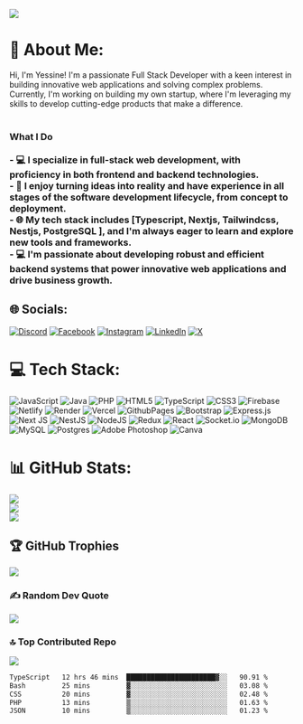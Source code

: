 [![](https://visitcount.itsvg.in/api?id=yessine-agrebi&label=Profile%20Views&color=0&icon=5&pretty=true)](https://visitcount.itsvg.in)
# 💫 About Me:
Hi, I'm Yessine! I'm a passionate Full Stack Developer with a keen interest in building innovative web applications and solving complex problems.<br> Currently, I'm working on building my own startup, where I'm leveraging my skills to develop cutting-edge products that make a difference.<br><br>
### What I Do<br><br>- 💻 I specialize in full-stack web development, with proficiency in both frontend and backend technologies.<br>- 🚀 I enjoy turning ideas into reality and have experience in all stages of the software development lifecycle, from concept to deployment.<br>- 🌐 My tech stack includes [Typescript, Nextjs, Tailwindcss, Nestjs, PostgreSQL ], and I'm always eager to learn and explore new tools and frameworks.<br>- 💻 I'm passionate about developing robust and efficient backend systems that power innovative web applications and drive business growth.

## 🌐 Socials:
[![Discord](https://img.shields.io/badge/Discord-%237289DA.svg?logo=discord&logoColor=white)](https://discord.gg/Xecy4fJxg3) [![Facebook](https://img.shields.io/badge/Facebook-%231877F2.svg?logo=Facebook&logoColor=white)](https://facebook.com/yessine.ragnar) [![Instagram](https://img.shields.io/badge/Instagram-%23E4405F.svg?logo=Instagram&logoColor=white)](https://instagram.com/agrebi.yessine) [![LinkedIn](https://img.shields.io/badge/LinkedIn-%230077B5.svg?logo=linkedin&logoColor=white)](https://linkedin.com/in/yessine-agrebi) [![X](https://img.shields.io/badge/X-black.svg?logo=X&logoColor=white)](https://x.com/YessineAgrebi) 

# 💻 Tech Stack:
![JavaScript](https://img.shields.io/badge/javascript-%23323330.svg?style=flat&logo=javascript&logoColor=%23F7DF1E) ![Java](https://img.shields.io/badge/java-%23ED8B00.svg?style=flat&logo=openjdk&logoColor=white) ![PHP](https://img.shields.io/badge/php-%23777BB4.svg?style=flat&logo=php&logoColor=white) ![HTML5](https://img.shields.io/badge/html5-%23E34F26.svg?style=flat&logo=html5&logoColor=white) ![TypeScript](https://img.shields.io/badge/typescript-%23007ACC.svg?style=flat&logo=typescript&logoColor=white) ![CSS3](https://img.shields.io/badge/css3-%231572B6.svg?style=flat&logo=css3&logoColor=white) ![Firebase](https://img.shields.io/badge/firebase-%23039BE5.svg?style=flat&logo=firebase) ![Netlify](https://img.shields.io/badge/netlify-%23000000.svg?style=flat&logo=netlify&logoColor=#00C7B7) ![Render](https://img.shields.io/badge/Render-%46E3B7.svg?style=flat&logo=render&logoColor=white) ![Vercel](https://img.shields.io/badge/vercel-%23000000.svg?style=flat&logo=vercel&logoColor=white) ![GithubPages](https://img.shields.io/badge/github%20pages-121013?style=flat&logo=github&logoColor=white) ![Bootstrap](https://img.shields.io/badge/bootstrap-%238511FA.svg?style=flat&logo=bootstrap&logoColor=white) ![Express.js](https://img.shields.io/badge/express.js-%23404d59.svg?style=flat&logo=express&logoColor=%2361DAFB) ![Next JS](https://img.shields.io/badge/Next-black?style=flat&logo=next.js&logoColor=white) ![NestJS](https://img.shields.io/badge/nestjs-%23E0234E.svg?style=flat&logo=nestjs&logoColor=white) ![NodeJS](https://img.shields.io/badge/node.js-6DA55F?style=flat&logo=node.js&logoColor=white) ![Redux](https://img.shields.io/badge/redux-%23593d88.svg?style=flat&logo=redux&logoColor=white) ![React](https://img.shields.io/badge/react-%2320232a.svg?style=flat&logo=react&logoColor=%2361DAFB) ![Socket.io](https://img.shields.io/badge/Socket.io-black?style=flat&logo=socket.io&badgeColor=010101) ![MongoDB](https://img.shields.io/badge/MongoDB-%234ea94b.svg?style=flat&logo=mongodb&logoColor=white) ![MySQL](https://img.shields.io/badge/mysql-%2300000f.svg?style=flat&logo=mysql&logoColor=white) ![Postgres](https://img.shields.io/badge/postgres-%23316192.svg?style=flat&logo=postgresql&logoColor=white) ![Adobe Photoshop](https://img.shields.io/badge/adobe%20photoshop-%2331A8FF.svg?style=flat&logo=adobe%20photoshop&logoColor=white) ![Canva](https://img.shields.io/badge/Canva-%2300C4CC.svg?style=flat&logo=Canva&logoColor=white)
# 📊 GitHub Stats:
![](https://github-readme-stats-kappa-three-70.vercel.app/api?username=yessine-agrebi&theme=dark&hide_border=false&include_all_commits=true&count_private=true)<br/>
![](https://github-readme-streak-stats.herokuapp.com/?user=yessine-agrebi&theme=dark&hide_border=false)<br/>
![](https://github-readme-stats.vercel.app/api/top-langs/?username=yessine-agrebi&theme=dark&hide_border=false&include_all_commits=true&count_private=true&layout=compact)

## 🏆 GitHub Trophies
![](https://github-profile-trophy.vercel.app/?username=yessine-agrebi&theme=darkhub&no-frame=false&no-bg=false&margin-w=4&column=5)

### ✍️ Random Dev Quote
![](https://quotes-github-readme.vercel.app/api?type=horizontal&theme=radical)

### 🔝 Top Contributed Repo
![](https://github-contributor-stats.vercel.app/api?username=yessine-agrebi&limit=5&theme=dark&combine_all_yearly_contributions=true)

<!--START_SECTION:waka-->

```txt
TypeScript   12 hrs 46 mins  ██████████████████████▓░░   90.91 %
Bash         25 mins         ▓░░░░░░░░░░░░░░░░░░░░░░░░   03.08 %
CSS          20 mins         ▓░░░░░░░░░░░░░░░░░░░░░░░░   02.48 %
PHP          13 mins         ▒░░░░░░░░░░░░░░░░░░░░░░░░   01.63 %
JSON         10 mins         ▒░░░░░░░░░░░░░░░░░░░░░░░░   01.23 %
```

<!--END_SECTION:waka-->
